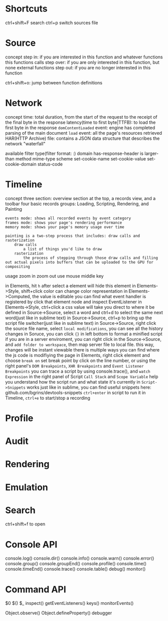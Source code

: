 # Shortcuts
ctrl+shift+F            search
ctrl+p                  switch sources file

# Source
concept
	step in: if you are interested in this function and whatever functions this functions calls
	step over: if you are only interested in this function, but none external functions
	step out: if you are no longer interested in this function

ctrl+shift+o: jump between function definitions

# Network
concept
	time: total duration, from the start of the request to the receipt of the final byte in the response
	latency(time to first byte|TTFB): to load the first byte in the response
	`domContentLoaded` event: engine has completed parsing of the main document
	`load` event: all the page's resources retrieved
	HAR(HTTP Archive) file: contains a JSON data structure that describes the network "waterfall"

available filter type(filter format: <filter type>:<value>)
	domain
	has-response-header
	is
	larger-than
	method
	mime-type
	scheme
	set-cookie-name
	set-cookie-value
	set-cookie-domain
	status-code

# Timeline
concept
	three section: overview section at the top, a records view, and a toolbar
	four basic records groups: Loading, Scripting, Rendering, and Painting

	events mode: shows all recorded events by event category
	frames mode: shows your page's rendering performance
	memory mode: shows your page's memory usage over time

	painting is a two-step process that includes: draw calls and rasterization
		draw calls
			a list of things you'd like to draw
		rasterization
			the process of stepping through those draw calls and filling out actual pixels into buffers that can be uploaded to the GPU for compositing
usage
	zoom in zoom out use mouse middle key



in Elements, hit `h` after select a element will hide this element
in Elements->Style, shift+click color can change color representation
in Elements->Computed, the value is editable
you can find what event handler is registered by click that element node and inspect EventListener
in Elements->Style, ctrl+click a css value will take you direct to where it be defined
in Source->Source, select a word and ctrl+d to select the same next word(just like in sublime text)
in Source->Source, ctrl+p to bring up the script file switcher(just like in sublime text)
in Source->Source, right click the source file name, select `local modifications`, you can see all the history changes
in Soruce, you can click `{}` in left bottom to format a minified script
if you are in a server enviroment, you can right click in the Source->Source, and `add folder to workspace`, then map server file to local file. this way, changes will be instant viewable
there is multiple ways you can find where the js code is modifiying the page
	in Elements, right click element and choose `break on`
	set break point by click on the line number, or using the right panel's `DOM Breakpoints`, `XHR Breakpoints` and `Event Listener Breakpoints`
you can trace a script by using console.trace(), and `watch Expression` in the right panel of Script
`Call Stack` and `Scope Variable` help you understand how the script run and what state it's currently in
`Script->Snippets` works just like in sublime, you can find useful snippets here: github.com/bgrins/devtools-snippets
`ctrl+enter` in script to run it
in Timeline, `ctrl+e` to start/stop a recording

# Profile

# Audit

# Rendering

# Emulation

# Search
ctrl+shift+f to open

# Console API
console.log()
console.dir()
console.info()
console.warn()
console.error()
console.group()
console.groupEnd()
console.profile()
console.time()
console.timeEnd()
console.trace()
console.table()
debug()
monitor()

# Command API
$0
$()
$_
inspect()
getEventListeners()
keys()
monitorEvents()

Object.observe()
Object.defineProperty()
debugger